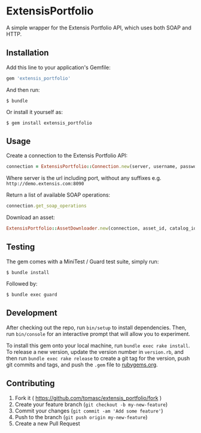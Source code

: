# ExtensisPortfolio

A simple wrapper for the Extensis Portfolio API, which uses both SOAP and HTTP.

## Installation

Add this line to your application's Gemfile:

```ruby
gem 'extensis_portfolio'
```

And then run:

    $ bundle

Or install it yourself as:

    $ gem install extensis_portfolio

## Usage

Create a connection to the Extensis Portfolio API:

```ruby
connection = ExtensisPortfolio::Connection.new(server, username, password)
```

Where server is the url including port, without any suffixes e.g. `http://demo.extensis.com:8090`

Return a list of available SOAP operations:

```ruby
connection.get_soap_operations
```

Download an asset:

```ruby
ExtensisPortfolio::AssetDownloader.new(connection, asset_id, catalog_id).download_file
```

## Testing

The gem comes with a MiniTest / Guard test suite, simply run:

    $ bundle install

Followed by:

    $ bundle exec guard

## Development

After checking out the repo, run `bin/setup` to install dependencies. Then, run `bin/console` for an interactive prompt that will allow you to experiment.

To install this gem onto your local machine, run `bundle exec rake install`. To release a new version, update the version number in `version.rb`, and then run `bundle exec rake release` to create a git tag for the version, push git commits and tags, and push the `.gem` file to [rubygems.org](https://rubygems.org).

## Contributing

1. Fork it ( https://github.com/tomasc/extensis_portfolio/fork )
2. Create your feature branch (`git checkout -b my-new-feature`)
3. Commit your changes (`git commit -am 'Add some feature'`)
4. Push to the branch (`git push origin my-new-feature`)
5. Create a new Pull Request
